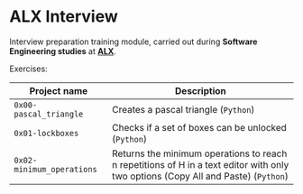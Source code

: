 # ALX Interview

Interview preparation training module, carried out during **Software Engineering studies** at **[ALX](https://www.alxafrica.com/)**.

Exercises:

| Project name | Description |
| ------------ | ----------- |
| `0x00-pascal_triangle` | Creates a pascal triangle (`Python`) |
| `0x01-lockboxes` | Checks if a set of boxes can be unlocked (`Python`) |
| `0x02-minimum_operations` | Returns the minimum operations to reach n repetitions of H in a text editor with only two options (Copy All and Paste) (`Python`) |